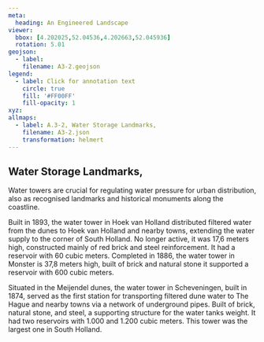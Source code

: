 ```yaml
---
meta:
  heading: An Engineered Landscape
viewer:
  bbox: [4.202025,52.04536,4.202663,52.045936]
  rotation: 5.01
geojson:
  - label:
    filename: A3-2.geojson
legend: 
  - label: Click for annotation text
    circle: true
    fill: '#FF00FF'
    fill-opacity: 1
xyz:
allmaps:
  - label: A.3-2, Water Storage Landmarks,
    filename: A3-2.json
    transformation: helmert
---
```


## Water Storage Landmarks,

Water towers are crucial for regulating water pressure for urban distribution, also as recognised landmarks and historical monuments along the coastline.

Built in 1893, the water tower in Hoek van Holland distributed filtered water from the dunes to Hoek van Holland and nearby towns, extending the water supply to the corner of South Holland. No longer active, it was 17,6 meters high, constructed mainly of red brick and steel reinforcement. It had a reservoir with 60 cubic meters. Completed in 1886, the water tower in Monster is 37,8 meters high, built of brick and natural stone it supported a reservoir with 600 cubic meters. 

Situated in the Meijendel dunes, the water tower in Scheveningen, built in 1874, served as the first station for transporting filtered dune water to The Hague and nearby towns via a network of underground pipes. Built of brick, natural stone, and steel, a supporting structure for the water tanks weight. It had two reservoirs with 1.000  and 1.200 cubic meters. This tower was the largest one in South Holland.
